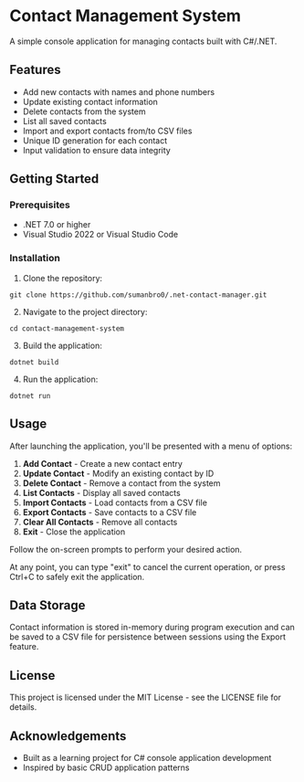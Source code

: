 # Contact Management System

A simple console application for managing contacts built with C#/.NET.

## Features

- Add new contacts with names and phone numbers
- Update existing contact information
- Delete contacts from the system
- List all saved contacts
- Import and export contacts from/to CSV files
- Unique ID generation for each contact
- Input validation to ensure data integrity

## Getting Started

### Prerequisites

- .NET 7.0 or higher
- Visual Studio 2022 or Visual Studio Code

### Installation

1. Clone the repository:
```
git clone https://github.com/sumanbro0/.net-contact-manager.git
```

2. Navigate to the project directory:
```
cd contact-management-system
```

3. Build the application:
```
dotnet build
```

4. Run the application:
```
dotnet run
```

## Usage

After launching the application, you'll be presented with a menu of options:

1. **Add Contact** - Create a new contact entry
2. **Update Contact** - Modify an existing contact by ID
3. **Delete Contact** - Remove a contact from the system
4. **List Contacts** - Display all saved contacts
5. **Import Contacts** - Load contacts from a CSV file
6. **Export Contacts** - Save contacts to a CSV file
7. **Clear All Contacts** - Remove all contacts
8. **Exit** - Close the application

Follow the on-screen prompts to perform your desired action.

At any point, you can type "exit" to cancel the current operation, or press Ctrl+C to safely exit the application.

## Data Storage

Contact information is stored in-memory during program execution and can be saved to a CSV file for persistence between sessions using the Export feature.

## License

This project is licensed under the MIT License - see the LICENSE file for details.

## Acknowledgements

- Built as a learning project for C# console application development
- Inspired by basic CRUD application patterns
